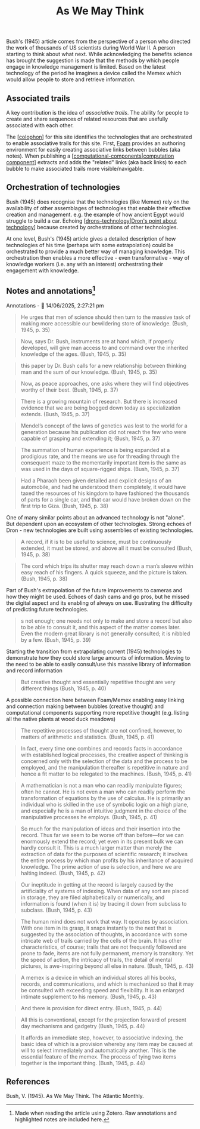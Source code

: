 ﻿---
backlinks:
- title: Colophon
  url: /memex/colophon/colophon.html
- title: Alternate conceptions of the web
  url: /memex/sense/computing/alternate-conceptions-of-the-web.html
tags:
- colophon
- memex
- web
title: As We May Think
type: note
---
Bush's (1945) article comes from the perspective of a person who directed the work of thousands of US scientists during World War II. A person starting to think about what next. While acknowledging the benefits science has brought the suggestion is made that the methods by which people engage in knowledge management is limited. Based on the latest technology of the period he imagines a device called the Memex which would allow people to store and retrieve information. 

## Associated trails

A key contribution is the idea of _associative trails_. The ability for people to create and share sequences of related resources that are usefully associated with each other.

The [[colophon]] for this site identifies the technologies that are orchestrated to enable associative trails for this site. First, [Foam](https://foambubble.github.io/foam/) provides an authoring environment for easily creating associative links between bubbles (aka notes). When publishing a [[computational-components|computation component]] extracts and adds the "related" links (aka back links) to each bubble to make associated trails more visible/navigable.

## Orchestration of technologies

Bush (1945) does recognise that the technologies (like Memex) rely on the availability of other assemblages of technologies that enable their effective creation and management. e.g. the example of how ancient Egypt would struggle to build a car. Echoing [[drons-technology|Dron's point about technology]] because created by orchestrations of other technologies.

At one level, Bush's (1945) article gives a detailed description of how technologies of his time (perhaps with some extrapolation) could be orchestrated to provide a much better way of managing knowledge. This orchestration then enables a more effective - even transformative - way of knowledge workers (i.e. any with an interest) orchestrating their engagement with knowledge.

## Notes and annotations[^notes]

Annotations - 📅  14/06/2025, 2:27:21 pm

> He urges that men of science should then turn to the massive task of making more accessible our bewildering store of knowledge. (Bush, 1945, p. 35)

> Now, says Dr. Bush, instruments are at hand which, if properly developed, will give man access to and command over the inherited knowledge of the ages. (Bush, 1945, p. 35)

> this paper by Dr. Bush calls for a new relationship between thinking man and the sum of our knowledge. (Bush, 1945, p. 35)

> Now, as peace approaches, one asks where they will find objectives worthy of their best. (Bush, 1945, p. 37)

> There is a growing mountain of research. But there is increased evidence that we are being bogged down today as specialization extends. (Bush, 1945, p. 37)

> Mendel’s concept of the laws of genetics was lost to the world for a generation because his publication did not reach the few who were capable of grasping and extending it; (Bush, 1945, p. 37)

> The summation of human experience is being expanded at a prodigious rate, and the means we use for threading through the consequent maze to the momentarily important item is the same as was used in the days of square-rigged ships. (Bush, 1945, p. 37)

> Had a Pharaoh been given detailed and explicit designs of an automobile, and had he understood them completely, it would have taxed the resources of his kingdom to have fashioned the thousands of parts for a single car, and that car would have broken down on the first trip to Giza. (Bush, 1945, p. 38) 

One of many similar points about an advanced technology is not "alone". But dependent upon an ecosystem of other technologies. Strong echoes of Dron - new technologies are built using assemblies of existing technologies.

> A record, if it is to be useful to science, must be continuously extended, it must be stored, and above all it must be consulted (Bush, 1945, p. 38)

> The cord which trips its shutter may reach down a man’s sleeve within easy reach of his fingers. A quick squeeze, and the picture is taken. (Bush, 1945, p. 38) 

Part of Bush's extrapolation of the future improvements to cameras and how they might be used. Echoes of dash cams and go pros, but he missed the digital aspect and its enabling of always on use. Illustrating the difficulty of predicting future technologies.

> s not enough; one needs not only to make and store a record but also to be able to consult it, and this aspect of the matter comes later. Even the modern great library is not generally consulted; it is nibbled by a few. (Bush, 1945, p. 39) 

Starting the transition from extrapolating current (1945) technologies to demonstrate how they could store large amounts of information. Moving to the need to be able to easily consult/use this massive library of information and record information

> But creative thought and essentially repetitive thought are very different things (Bush, 1945, p. 40) 

A possible connection here between Foam/Memex enabling easy linking and connection making between bubbles (creative thought) and computational components supporting more repetitive thought (e.g. listing all the native plants at wood duck meadows)

> The repetitive processes of thought are not confined, however, to matters of arithmetic and statistics. (Bush, 1945, p. 41)

> In fact, every time one combines and records facts in accordance with established logical processes, the creative aspect of thinking is concerned only with the selection of the data and the process to be employed, and the manipulation thereafter is repetitive in nature and hence a fit matter to be relegated to the machines. (Bush, 1945, p. 41)

> A mathematician is not a man who can readily manipulate figures; often he cannot. He is not even a man who can readily perform the transformation of equations by the use of calculus. He is primarily an individual who is skilled in the use of symbolic logic on a high plane, and especially he is a man of intuitive judgment in the choice of the manipulative processes he employs. (Bush, 1945, p. 41)

> So much for the manipulation of ideas and their insertion into the record. Thus far we seem to be worse off than before—for we can enormously extend the record; yet even in its present bulk we can hardly consult it. This is a much larger matter than merely the extraction of data for the purposes of scientific research; it involves the entire process by which man profits by his inheritance of acquired knowledge. The prime action of use is selection, and here we are halting indeed. (Bush, 1945, p. 42)

> Our ineptitude in getting at the record is largely caused by the artificiality of systems of indexing. When data of any sort are placed in storage, they are filed alphabetically or numerically, and information is found (when it is) by tracing it down from subclass to subclass. (Bush, 1945, p. 43)

> The human mind does not work that way. It operates by association. With one item in its grasp, it snaps instantly to the next that is suggested by the association of thoughts, in accordance with some intricate web of trails carried by the cells of the brain. It has other characteristics, of course; trails that are not frequently followed are prone to fade, items are not fully permanent, memory is transitory. Yet the speed of action, the intricacy of trails, the detail of mental pictures, is awe-inspiring beyond all else in nature. (Bush, 1945, p. 43)

> A memex is a device in which an individual stores all his books, records, and communications, and which is mechanized so that it may be consulted with exceeding speed and flexibility. It is an enlarged intimate supplement to his memory. (Bush, 1945, p. 43)

> And there is provision for direct entry. (Bush, 1945, p. 44)

> All this is conventional, except for the projection forward of present day mechanisms and gadgetry (Bush, 1945, p. 44)

> It affords an immediate step, however, to associative indexing, the basic idea of which is a provision whereby any item may be caused at will to select immediately and automatically another. This is the essential feature of the memex. The process of tying two items together is the important thing. (Bush, 1945, p. 44)

## References

Bush, V. (1945). As We May Think. The Atlantic Monthly.

[^notes]: Made when reading the article using Zotero. Raw annotations and highlighted notes are included here.


[//begin]: # "Autogenerated link references for markdown compatibility"
[colophon]: ../../colophon/colophon "Colophon"
[computational-components|computation component]: ../../colophon/computational-components "Computational components"
[drons-technology|Dron's point about technology]: ../nodt/drons-technology "Dron's take on technology"
[//end]: # "Autogenerated link references"